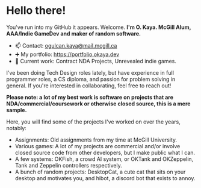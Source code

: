 # Hello there!

You've run into my GitHub it appears. Welcome.
**I'm O. Kaya. McGill Alum, AAA/Indie GameDev and maker of random software.**
- 📫 Contact: ogulcan.kaya@mail.mcgill.ca
- ➕ My portfolio: https://portfolio.okaya.dev
- 🔭 Current work: Contract NDA Projects, Unrevealed indie games.

I've been doing Tech Design roles lately, but have experience in full programmer roles, a CS diploma, and passion for problem solving in general. If you're interested in collaborating, feel free to reach out!

**Please note: a lot of my best work is software on projects that are NDA/commercial/coursework or otherwise closed source, this is a mere sample.**

Here, you will find some of the projects I've worked on over the years, notably:
- Assignments: Old assignments from my time at McGill University.
- Various games: A lot of my projects are commercial and/or involve closed source code from other developers, but I make public what I can.
- A few systems: OKFish, a crowd AI system, or OKTank and OKZeppelin, Tank and Zeppelin controllers respectively.
- A bunch of random projects: DesktopCat, a cute cat that sits on your desktop and motivates you, and hibot, a discord bot that exists to annoy.

<!--
**RapidKebab/RapidKebab** is a ✨ _special_ ✨ repository because its `README.md` (this file) appears on your GitHub profile.

Here are some ideas to get you started:

- 🔭 I’m currently working on ...
- 🌱 I’m currently learning ...
- 👯 I’m looking to collaborate on ...
- 🤔 I’m looking for help with ...
- 💬 Ask me about ...
- 📫 How to reach me: ...
- 😄 Pronouns: ...
- ⚡ Fun fact: ...
-->
